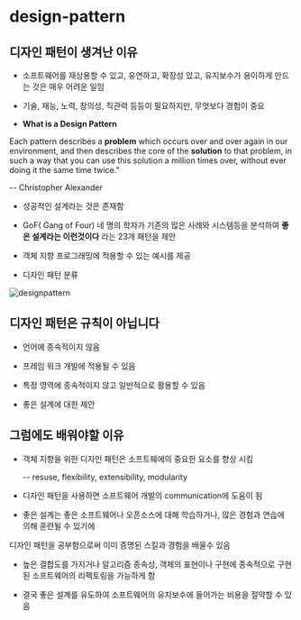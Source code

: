 # design-pattern

## 디자인 패턴이 생겨난 이유

- 소프트웨어를 재상용할 수 있고, 유연하고, 확장성 있고, 유지보수가 용이하게 만드는 것은 매우 어려운 일임

- 기술, 재능, 노력, 창의성, 직관력 등등이 필요하지만, 무엇보다 경험이 중요

- **What is a Design Pattern**

 Each pattern describes a **problem** which occurs over and over again in our environment, 
 and then describes the core of the **solution** to that problem, in such a way 
 that you can use this solution a million times over, without ever doing it the same time twice.”
 
 -- Christopher Alexander

- 성공적인 설계라는 것은 존재함

- GoF( Gang of Four) 네 명의 학자가 기존의 많은 사례와 시스템등을 분석하여 **좋은 설계라는 이런것이다** 라는 23개 패턴을 제안

- 객체 지향 프로그래밍에 적용할 수 있는 예시를 제공



- 디자인 패턴 분류

![designpattern](./img/designpattern.png)

## 디자인 패턴은 규칙이 아닙니다

- 언어에 종속적이지 않음

- 프레임 워크 개발에 적용될 수 있음

- 특정 영역에 종속적이지 않고 일반적으로 활용할 수 있음

- 좋은 설계에 대한 제안

## 그럼에도 배워야할 이유

- 객체 지향을 위한 디자인 패턴은 소프트웨에의 중요한 요소를 향상 시킴

  -- resuse, flexibility, extensibility, modularity

- 디자인 패턴을 사용하면 소프트웨어 개발의 communication에 도움이 됨

- 좋은 설계는 좋은 소프트웨어나 오픈소스에 대해 학습하거나, 많은 경험과 연습에 의해 훈련될 수 있기에 

 디자인 패턴을 공부함으로써 이미 증명된 스킬과 경험을 배울수 있음

- 높은 결합도를 가지거나 알고리즘 종속성, 객체의 표현이나 구현에 종속적으로 구현된 소프트웨어의 리펙토링을 가능하게 함

- 결국 좋은 설계를 유도하여 소프트웨어의 유지보수에 들어가는 비용을 절약할 수 있음
